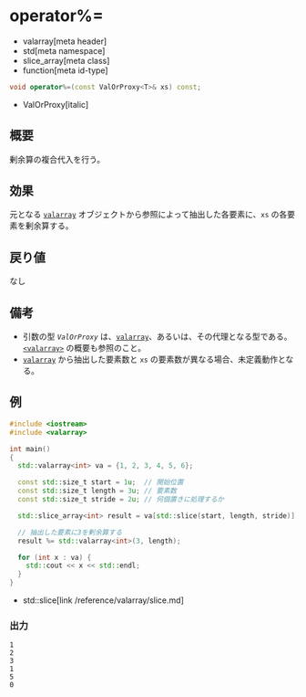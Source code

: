 # operator%=
* valarray[meta header]
* std[meta namespace]
* slice_array[meta class]
* function[meta id-type]

```cpp
void operator%=(const ValOrProxy<T>& xs) const;
```
* ValOrProxy[italic]

## 概要
剰余算の複合代入を行う。


## 効果
元となる [`valarray`](../valarray.md) オブジェクトから参照によって抽出した各要素に、`xs` の各要素を剰余算する。


## 戻り値
なし


## 備考
- 引数の型 *`ValOrProxy`* は、[`valarray`](../valarray.md)、あるいは、その代理となる型である。  
	[`<valarray>`](../../valarray.md) の概要も参照のこと。
- [`valarray`](../valarray.md) から抽出した要素数と `xs` の要素数が異なる場合、未定義動作となる。


## 例
```cpp example
#include <iostream>
#include <valarray>

int main()
{
  std::valarray<int> va = {1, 2, 3, 4, 5, 6};

  const std::size_t start = 1u;  // 開始位置
  const std::size_t length = 3u; // 要素数
  const std::size_t stride = 2u; // 何個置きに処理するか

  std::slice_array<int> result = va[std::slice(start, length, stride)];

  // 抽出した要素に3を剰余算する
  result %= std::valarray<int>(3, length);

  for (int x : va) {
    std::cout << x << std::endl;
  }
}
```
* std::slice[link /reference/valarray/slice.md]

### 出力
```
1
2
3
1
5
0
```


